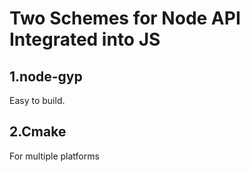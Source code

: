 # Two Schemes for Node API Integrated into JS

## 1.node-gyp

Easy to build.

## 2.Cmake

For multiple platforms